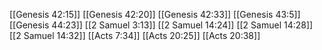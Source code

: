 [[Genesis 42:15]]
[[Genesis 42:20]]
[[Genesis 42:33]]
[[Genesis 43:5]]
[[Genesis 44:23]]
[[2 Samuel 3:13]]
[[2 Samuel 14:24]]
[[2 Samuel 14:28]]
[[2 Samuel 14:32]]
[[Acts 7:34]]
[[Acts 20:25]]
[[Acts 20:38]]
